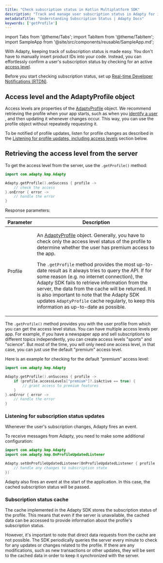 ```yaml
---
title: "Check subscription status in Kotlin Multiplatform SDK"
description: "Track and manage user subscription status in Adapty for improved customer retention in your Kotlin Multiplatform app."
metadataTitle: "Understanding Subscription Status | Adapty Docs"
keywords: ['getProfile']
---
```


import Tabs from '@theme/Tabs';
import TabItem from '@theme/TabItem';
import SampleApp from '@site/src/components/reusable/SampleApp.md';

With Adapty, keeping track of subscription status is made easy. You don't have to manually insert product IDs into your code. Instead, you can effortlessly confirm a user's subscription status by checking for an active [access level](access-level).

Before you start checking subscription status, set up [Real-time Developer Notifications (RTDN)](enable-real-time-developer-notifications-rtdn).

## Access level and the AdaptyProfile object

Access levels are properties of the [AdaptyProfile](kmp-sdk-models#adaptyprofile) object. We recommend retrieving the profile when your app starts, such as when you [identify a user](android-identifying-users#setting-customer-user-id-on-configuration) , and then updating it whenever changes occur. This way, you can use the profile object without repeatedly requesting it.

To be notified of profile updates, listen for profile changes as described in the [Listening for profile updates, including access levels](android-listen-subscription-changes.md) section below.

<SampleApp />

## Retrieving the access level from the server

To get the access level from the server, use the `.getProfile()` method:

```kotlin showLineNumbers
import com.adapty.kmp.Adapty

Adapty.getProfile().onSuccess { profile ->
    // check the access
}.onError { error ->
    // handle the error
}
```

Response parameters:

| Parameter | Description                                                                                                                                                                                                                                                                                                                                                                                                                                                                                                                                                                                                                  |
| --------- |------------------------------------------------------------------------------------------------------------------------------------------------------------------------------------------------------------------------------------------------------------------------------------------------------------------------------------------------------------------------------------------------------------------------------------------------------------------------------------------------------------------------------------------------------------------------------------------------------------------------------|
| Profile   | <p>An [AdaptyProfile](kmp-sdk-models#adaptyprofile) object. Generally, you have to check only the access level status of the profile to determine whether the user has premium access to the app.</p><p></p><p>The `.getProfile` method provides the most up-to-date result as it always tries to query the API. If for some reason (e.g. no internet connection), the Adapty SDK fails to retrieve information from the server, the data from the cache will be returned. It is also important to note that the Adapty SDK updates `AdaptyProfile` cache regularly, to keep this information as up-to-date as possible.</p> |


The `.getProfile()` method provides you with the user profile from which you can get the access level status. You can have multiple access levels per app. For example, if you have a newspaper app and sell subscriptions to different topics independently, you can create access levels "sports" and "science". But most of the time, you will only need one access level, in that case, you can just use the default "premium" access level.

Here is an example for checking for the default "premium" access level:

```kotlin showLineNumbers
import com.adapty.kmp.Adapty

Adapty.getProfile().onSuccess { profile ->
    if (profile.accessLevels["premium"]?.isActive == true) {
        // grant access to premium features
    }
}.onError { error ->
    // handle the error
}
```


### Listening for subscription status updates

Whenever the user's subscription changes, Adapty fires an event.

To receive messages from Adapty, you need to make some additional configuration:


```kotlin showLineNumbers
import com.adapty.kmp.Adapty
import com.adapty.kmp.OnProfileUpdatedListener

Adapty.setOnProfileUpdatedListener(OnProfileUpdatedListener { profile ->
    // handle any changes to subscription state
})
```

Adapty also fires an event at the start of the application. In this case, the cached subscription status will be passed.

### Subscription status cache

The cache implemented in the Adapty SDK stores the subscription status of the profile. This means that even if the server is unavailable, the cached data can be accessed to provide information about the profile's subscription status.

However, it's important to note that direct data requests from the cache are not possible. The SDK periodically queries the server every minute to check for any updates or changes related to the profile. If there are any modifications, such as new transactions or other updates, they will be sent to the cached data in order to keep it synchronized with the server.